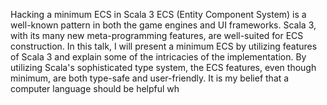 Hacking a minimum ECS in Scala 3
ECS (Entity Component System) is a well-known pattern in both the game engines and UI frameworks.
Scala 3, with its many new meta-programming features, are well-suited for ECS construction.
In this talk, I will present a minimum ECS by utilizing features of Scala 3 and explain some of the intricacies of the implementation.
By utilizing Scala's sophisticated type system, the ECS features, even though minimum, are both type-safe and user-friendly.
It is my belief that a computer language should be helpful wh